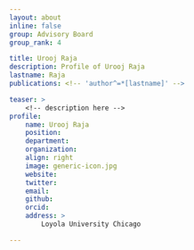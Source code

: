 ```yaml
---
layout: about
inline: false
group: Advisory Board
group_rank: 4

title: Urooj Raja
description: Profile of Urooj Raja
lastname: Raja
publications: <!-- 'author^=*[lastname]' -->

teaser: >
    <!-- description here -->
profile:
    name: Urooj Raja
    position: 
    department: 
    organization: 
    align: right
    image: generic-icon.jpg
    website: 
    twitter: 
    email: 
    github: 
    orcid: 
    address: >
        Loyola University Chicago

---
```


<!-- longer bio here -->
